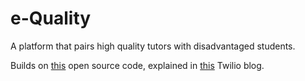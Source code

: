 # e-Quality
A platform that pairs high quality tutors with disadvantaged students.

Builds on [this](https://github.com/kevgathuku/chat-django) open source code, explained in [this](https://www.twilio.com/blog/2018/05/build-chat-python-django-applications-programmable-chat.html) Twilio blog.
